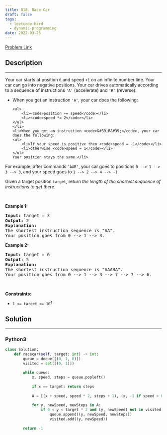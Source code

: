 ```yaml
---
title: 818. Race Car
draft: false
tags: 
  - leetcode-hard
  - dynamic-programming
date: 2022-03-25
---
```


[Problem Link](https://leetcode.com/problems/race-car/)

## Description

---
<p>Your car starts at position <code>0</code> and speed <code>+1</code> on an infinite number line. Your car can go into negative positions. Your car drives automatically according to a sequence of instructions <code>&#39;A&#39;</code> (accelerate) and <code>&#39;R&#39;</code> (reverse):</p>

<ul>
	<li>When you get an instruction <code>&#39;A&#39;</code>, your car does the following:

	<ul>
		<li><code>position += speed</code></li>
		<li><code>speed *= 2</code></li>
	</ul>
	</li>
	<li>When you get an instruction <code>&#39;R&#39;</code>, your car does the following:
	<ul>
		<li>If your speed is positive then <code>speed = -1</code></li>
		<li>otherwise <code>speed = 1</code></li>
	</ul>
	Your position stays the same.</li>
</ul>

<p>For example, after commands <code>&quot;AAR&quot;</code>, your car goes to positions <code>0 --&gt; 1 --&gt; 3 --&gt; 3</code>, and your speed goes to <code>1 --&gt; 2 --&gt; 4 --&gt; -1</code>.</p>

<p>Given a target position <code>target</code>, return <em>the length of the shortest sequence of instructions to get there</em>.</p>

<p>&nbsp;</p>
<p><strong class="example">Example 1:</strong></p>

<pre>
<strong>Input:</strong> target = 3
<strong>Output:</strong> 2
<strong>Explanation:</strong> 
The shortest instruction sequence is &quot;AA&quot;.
Your position goes from 0 --&gt; 1 --&gt; 3.
</pre>

<p><strong class="example">Example 2:</strong></p>

<pre>
<strong>Input:</strong> target = 6
<strong>Output:</strong> 5
<strong>Explanation:</strong> 
The shortest instruction sequence is &quot;AAARA&quot;.
Your position goes from 0 --&gt; 1 --&gt; 3 --&gt; 7 --&gt; 7 --&gt; 6.
</pre>

<p>&nbsp;</p>
<p><strong>Constraints:</strong></p>

<ul>
	<li><code>1 &lt;= target &lt;= 10<sup>4</sup></code></li>
</ul>


## Solution

---
### Python3
``` py title='race-car'
class Solution:
    def racecar(self, target: int) -> int:
        queue = deque([(0, 1, 0)])
        visited = set([(0, 1)])
        
        while queue:
            x, speed, steps = queue.popleft()
            
            if x == target: return steps
            
            A = [(x + speed, speed * 2, steps + 1), (x, -1 if speed > 0 else 1, steps + 1)]
            
            for y, newSpeed, newSteps in A:
                if 0 < y < target * 2 and (y, newSpeed) not in visited:
                    queue.append((y, newSpeed, newSteps))
                    visited.add((y, newSpeed))
                    
        return -1
```


